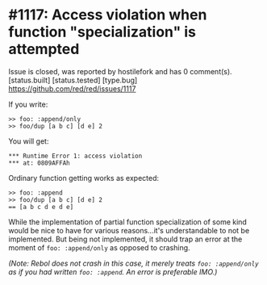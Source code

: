 
#1117: Access violation when function "specialization" is attempted
================================================================================
Issue is closed, was reported by hostilefork and has 0 comment(s).
[status.built] [status.tested] [type.bug]
<https://github.com/red/red/issues/1117>

If you write:

```
>> foo: :append/only 
>> foo/dup [a b c] [d e] 2
```

You will get:

```
*** Runtime Error 1: access violation
*** at: 0809AFFAh
```

Ordinary function getting works as expected:

```
>> foo: :append 
>> foo/dup [a b c] [d e] 2
== [a b c d e d e]
```

While the implementation of partial function specialization of some kind would be nice to have for various reasons...it's understandable to not be implemented.  But being not implemented, it should trap an error at the moment of `foo: :append/only` as opposed to crashing.

_(Note: Rebol does not crash in this case, it merely treats `foo: :append/only` as if you had written `foo: :append`.  An error is preferable IMO.)_



